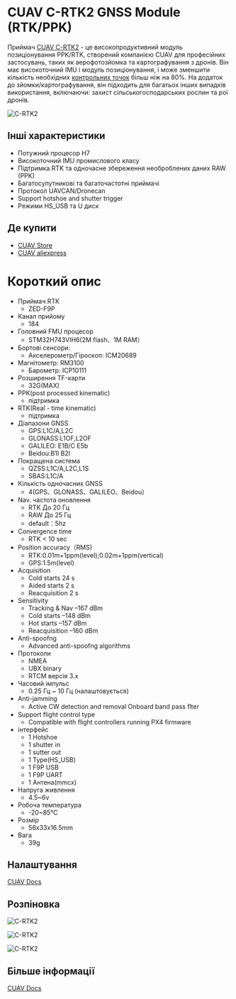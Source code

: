 # CUAV C-RTK2 GNSS Module (RTK/PPK)

Приймач [CUAV C-RTK2](https://www.cuav.net/en/c_rtk_9ps/) - це високопродуктивний модуль позиціонування PPK/RTK, створений компанією CUAV для професійних застосувань, таких як аерофотозйомка та картографування з дронів. Він має високоточний IMU і модуль позиціонування, і може зменшити кількість необхідних [ контрольних точок](https://www.youtube.com/watch?v=3k7v5aXyuKQ) більш ніж на 80%. На додаток до зйомки/картографування, він підходить для багатьох інших випадків використання, включаючи: захист сільськогосподарських рослин та рої дронів.

![C-RTK2](../../assets/hardware/gps/cuav_rtk2/c-rtk2.png)

## Інші характеристики

* Потужний процесор H7
* Високоточний IMU промислового класу
* Підтримка RTK та одночасне збереження необроблених даних RAW (PPK)
* Багатосупутникові та багаточастотні приймачі
* Протокол UAVCAN/Dronecan
* Support hotshoe and shutter trigger
* Режими HS_USB та U диск

## Де купити

* [CUAV Store](https://store.cuav.net/shop/c-rtk-2/)
* [CUAV aliexpress](https://pt.aliexpress.com/item/1005003754165772.html?spm=a2g0o.store_pc_groupList.8148356.13.2f893550i0NE4o)

# Короткий опис

* Приймач RTK
  * ZED-F9P
* Канал прийому
  * 184
* Головний FMU процесор
  * STM32H743VIH6(2M flash、1M RAM）
* Бортові сенсори:
  * Акселерометр/Гіроскоп: ICM20689
* Магнітометр: RM3100
  * Барометр: ICP10111
* Розширення TF-карти
  * 32G(MAX)
* PPK(post processed kinematic)
  * підтримка
* RTK(Real - time kinematic)
  * підтримка
* Діапазони GNSS
  * GPS:L1C/A,L2C
  * GLONASS:L1OF,L2OF
  * GALILEO: E1B/C E5b
  * Beidou:B1I B2I
* Покращена система
  * QZSS:L1C/A,L2C,L1S
  * SBAS:L1C/A
* Кількість одночасних GNSS
  * 4(GPS、GLONASS、GALILEO、Beidou）
* Nav. частота оновлення
  * RTK До 20 Гц
  * RAW До 25 Гц
  * default：5hz
* Convergence time
  * RTK < 10 sec
* Position accuracy（RMS)
  * RTK:0.01m+1ppm(level);0.02m+1ppm(vertical)
  * GPS:1.5m(level)
* Acquisition
  * Cold starts 24 s
  * Aided starts 2 s
  * Reacquisition 2 s
* Sensitivity
  * Tracking & Nav –167 dBm
  * Cold starts –148 dBm
  * Hot starts –157 dBm
  * Reacquisition –160 dBm
* Anti-spoofng
  * Advanced anti-spoofng algorithms
* Протоколи
  * NMEA
  * UBX binary
  * RTCM версія 3.x
* Часовий імпульс
  * 0.25 Гц ~ 10 Гц (налаштовується)
* Anti-jamming
  * Active CW detection and removal Onboard band pass ﬂter
* Support flight control type
  * Compatible with flight controllers running PX4 firmware
* інтерфейс
  * 1 Hotshoe
  * 1 shutter in
  * 1 sutter out
  * 1 Type(HS_USB)
  * 1 F9P USB
  * 1 F9P UART
  * 1 Антена(mmcx)
* Напруга живлення
  * 4.5~6v
* Робоча температура
  * -20~85℃
* Розмір
  *  56x33x16.5mm
* Вага
  * 39g

## Налаштування

[CUAV Docs](https://doc.cuav.net/gps/c-rtk2/en/quick-start-c-rtk2.html)

## Розпіновка

![C-RTK2](../../assets/hardware/gps/cuav_rtk2/c-rtk2_pinouts1.jpg)

![C-RTK2](../../assets/hardware/gps/cuav_rtk2/c-rtk2_pinouts0.jpg)

![C-RTK2](../../assets/hardware/gps/cuav_rtk2/c-rtk2_pinouts2.jpg)

## Більше інформації

[CUAV Docs](https://doc.cuav.net/gps/c-rtk-series/en/c-rtk-9ps/)

